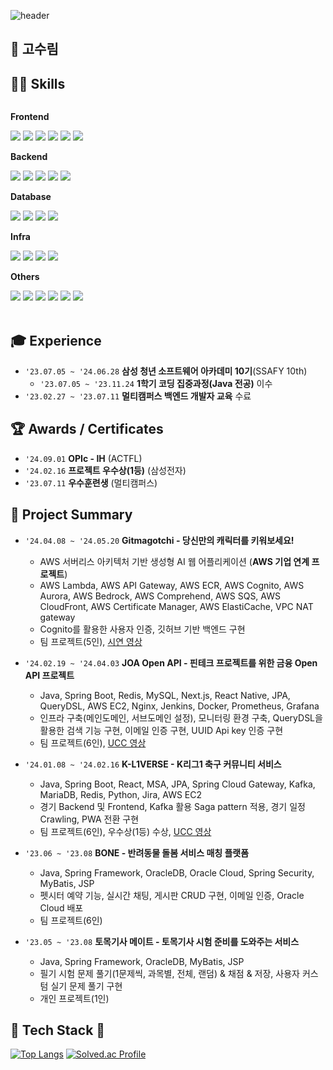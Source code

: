 ![header](https://capsule-render.vercel.app/api?type=waving&color=auto&height=250&section=header&text=Welcome&fontSize=50)

## 🍰 고수림


## 👨‍💻 Skills
<div style="display:flex; flex-direction:column; align-items:flex-start;">
    <!-- Frontend -->
    <p><strong>Frontend</strong></p>
    <div>
        <img src="https://img.shields.io/badge/JavaScript-F7DF1E?style=for-the-badge&logo=javascript&logoColor=black"/> 
        <img src="https://img.shields.io/badge/html5-E34F26?style=for-the-badge&logo=html5&logoColor=white"> 
        <img src="https://img.shields.io/badge/css-1572B6?style=for-the-badge&logo=css3&logoColor=white"> 
        <img src="https://img.shields.io/badge/react-61DAFB?style=for-the-badge&logo=react&logoColor=white">
        <img src="https://img.shields.io/badge/Vue.js-4FC08D?style=for-the-badge&logo=Vue.js&logoColor=white"/>
        <img src="https://img.shields.io/badge/jquery-0769AD?style=for-the-badge&logo=jquery&logoColor=white">
    </div>
    <!-- Backend -->
    <p><strong>Backend</strong></p>
    <div>
        <img src="https://img.shields.io/badge/Java-181717?style=for-the-badge&logo=OpenJdk&logoColor=white"/>
        <img src="https://img.shields.io/badge/Spring-6DB33F?style=for-the-badge&logo=Spring&logoColor=white"/>
        <img src="https://img.shields.io/badge/springboot-6DB33F?style=for-the-badge&logo=springboot&logoColor=white">
        <img src="https://img.shields.io/badge/Hibernate-59666C?style=for-the-badge&logo=Hibernate&logoColor=white"/>
        <img src="https://img.shields.io/badge/Apache%20Kafka-000?style=for-the-badge&logo=apachekafka"/>
    </div>
    <!-- Database -->
    <p><strong>Database</strong></p>
    <div>
        <img src="https://img.shields.io/badge/mysql-4479A1?style=for-the-badge&logo=mysql&logoColor=white"> 
        <img src="https://img.shields.io/badge/oracle-F80000?style=for-the-badge&logo=oracle&logoColor=white"> 
        <img src="https://img.shields.io/badge/mariaDB-003545?style=for-the-badge&logo=mariaDB&logoColor=white"> 
        <img src="https://img.shields.io/badge/redis-DC382D?style=for-the-badge&logo=redis&logoColor=white">
    </div>
    <!-- Deploy -->
    <p><strong>Infra</strong></p>
    <div>
        <img src="https://img.shields.io/badge/AWS-232F3E?style=for-the-badge&logo=AmazonAWS&logoColor=white"/></a>
        <img src="https://img.shields.io/badge/Docker-2496ED?style=for-the-badge&logo=Docker&logoColor=white"/></a>
        <img src="https://img.shields.io/badge/Jenkins-D24939?style=for-the-badge&logo=Jenkins&logoColor=white"/></a>
        <img src="https://img.shields.io/badge/nginx-%23009639.svg?style=for-the-badge&logo=nginx&logoColor=white"/>
    </div>
    <!-- Others -->
    <p><strong>Others</strong></p>
    <div>
        <img src="https://img.shields.io/badge/eslint-4B32C3?style=for-the-badge&logo=eslint&logoColor=white">
        <img src="https://img.shields.io/badge/prettier-F7B93E?style=for-the-badge&logo=prettier&logoColor=white">
        <img src="https://img.shields.io/badge/jira-0052CC?style=for-the-badge&logo=jira&logoColor=white">
        <img src="https://img.shields.io/badge/notion-000000?style=for-the-badge&logo=notion&logoColor=white">
        <img src="https://img.shields.io/badge/postman-FF6C37?style=for-the-badge&logo=postman&logoColor=white">
        <img src="https://img.shields.io/badge/gitlab-%23181717.svg?style=for-the-badge&logo=gitlab&logoColor=white"/>
    </div>
<br>
</div>

## 🎓 Experience

-   `'23.07.05 ~ '24.06.28` **삼성 청년 소프트웨어 아카데미 10기**(SSAFY 10th)
    -   `'23.07.05 ~ '23.11.24` **1학기 코딩 집중과정(Java 전공)** 이수
-   `'23.02.27 ~ '23.07.11` **멀티캠퍼스 백엔드 개발자 교육** 수료
<!--     `'17.02.28 ~ '23.02.10` **경희대학교 사회기반시스템공학과** 졸업 -->

## 🏆 Awards / Certificates

-   `'24.09.01` **OPIc - IH** (ACTFL)
-   `'24.02.16` **프로젝트 우수상(1등)** (삼성전자)
-   `'23.07.11` **우수훈련생** (멀티캠퍼스)
<!-- -   `'21.05.07` **토목BIM 운용전문가 2급** (한국BIM교육평가원) -->
<!-- -   `'20.09.11` **토목기사** (한국산업인력공단) -->


## 🚀 Project Summary
-   `'24.04.08 ~ '24.05.20` **Gitmagotchi - 당신만의 캐릭터를 키워보세요!**
  
    -   AWS 서버리스 아키텍처 기반 생성형 AI 웹 어플리케이션 (**AWS 기업 연계 프로젝트**)
    -   AWS Lambda, AWS API Gateway, AWS ECR, AWS Cognito, AWS Aurora, AWS Bedrock, AWS Comprehend, AWS SQS, AWS CloudFront, AWS Certificate Manager, AWS ElastiCache, VPC NAT gateway
    -   Cognito를 활용한 사용자 인증, 깃허브 기반 백엔드 구현
    -   팀 프로젝트(5인), [시연 영상](https://youtu.be/blpVqoL0zRo)

-   `'24.02.19 ~ '24.04.03` **JOA Open API - 핀테크 프로젝트를 위한 금융 Open API 프로젝트**

    -   Java, Spring Boot, Redis, MySQL, Next.js, React Native, JPA, QueryDSL, AWS EC2, Nginx, Jenkins, Docker, Prometheus, Grafana
    -   인프라 구축(메인도메인, 서브도메인 설정), 모니터링 환경 구축, QueryDSL을 활용한 검색 기능 구현, 이메일 인증 구현, UUID Api key 인증 구현
    -   팀 프로젝트(6인), [UCC 영상](https://youtu.be/fE_YQiPRDG8)

-   `'24.01.08 ~ '24.02.16` **K-L1VERSE - K리그1 축구 커뮤니티 서비스**

    -   Java, Spring Boot, React, MSA, JPA, Spring Cloud Gateway, Kafka, MariaDB, Redis, Python, Jira, AWS EC2
    -   경기 Backend 및 Frontend, Kafka 활용 Saga pattern 적용, 경기 일정 Crawling, PWA 전환 구현 
    -   팀 프로젝트(6인), 우수상(1등) 수상, [UCC 영상](https://youtu.be/4-70ExQCwGQ)
      
-   `'23.06 ~ '23.08` **BONE - 반려동물 돌봄 서비스 매칭 플랫폼**

    -   Java, Spring Framework, OracleDB, Oracle Cloud, Spring Security, MyBatis, JSP 
    -   펫시터 예약 기능, 실시간 채팅, 게시판 CRUD 구현, 이메일 인증, Oracle Cloud 배포
    -   팀 프로젝트(6인)

-   `'23.05 ~ '23.08` **토목기사 메이트 - 토목기사 시험 준비를 도와주는 서비스**

    -   Java, Spring Framework, OracleDB, MyBatis, JSP
    -   필기 시험 문제 풀기(1문제씩, 과목별, 전체, 랜덤) & 채점 & 저장, 사용자 커스텀 실기 문제 풀기 구현 
    -   개인 프로젝트(1인)


## 🔧 Tech Stack 🔧

[![Top Langs](https://github-readme-stats.vercel.app/api/top-langs/?username=sulim0314&layout=compact&theme=tokyonight)](https://github.com/sulim0314)
[![Solved.ac Profile](http://mazassumnida.wtf/api/v2/generate_badge?boj=ghkdlxld314)](https://solved.ac/ghkdlxld314/)
